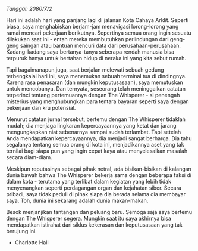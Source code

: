 _Tanggal: 2080/7/2_

Hari ini adalah hari yang panjang lagi di jalanan Kota Cahaya Arklit. Seperti biasa, saya menghabiskan berjam-jam menavigasi lorong-lorong yang ramai mencari pekerjaan berikutnya. Sepertinya semua orang ingin sesuatu dilakukan saat ini - entah mereka membutuhkan perlindungan dari geng-geng saingan atau bantuan mencuri data dari perusahaan-perusahaan. Kadang-kadang saya bertanya-tanya seberapa rendah manusia bisa terpuruk hanya untuk bertahan hidup di neraka ini yang kita sebut rumah.

Tapi bagaimanapun juga, saat berjalan melewati sebuah gedung terbengkalai hari ini, saya menemukan sebuah terminal tua di dindingnya. Karena rasa penasaran (dan mungkin keputusasaan), saya memutuskan untuk mencobanya. Dan ternyata, seseorang telah meninggalkan catatan terperinci tentang pertemuannya dengan The Whisperer - si penengah misterius yang menghubungkan para tentara bayaran seperti saya dengan pekerjaan dan kru potensial.

Menurut catatan jurnal tersebut, bertemu dengan The Whisperer tidaklah mudah; dia menjaga lingkaran kepercayaannya yang ketat dan jarang mengungkapkan niat sebenarnya sampai sudah terlambat. Tapi setelah Anda mendapatkan kepercayaannya, dia menjadi sangat berharga. Dia tahu segalanya tentang semua orang di kota ini, menjadikannya aset yang tak ternilai bagi siapa pun yang ingin cepat kaya atau menyelesaikan masalah secara diam-diam.

Meskipun reputasinya sebagai pihak netral, ada bisikan-bisikan di kalangan dunia bawah bahwa The Whisperer bekerja sama dengan beberapa faksi di dalam kota - terutama yang terlibat dalam kegiatan yang lebih tidak menyenangkan seperti perdagangan organ dan kejahatan siber. Secara pribadi, saya tidak peduli di pihak siapa dia berada selama dia membayar saya. Toh, dunia ini sekarang adalah dunia makan-makan.

Besok menjanjikan tantangan dan peluang baru. Semoga saja saya bertemu dengan The Whisperer segera. Mungkin saat itu saya akhirnya bisa mendapatkan istirahat dari siklus kekerasan dan keputusasaan yang tak berujung ini.

- Charlotte Hall
